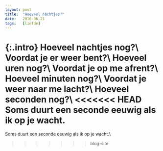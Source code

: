 ```yaml
---
layout: post
title:  "Hoeveel nachtjes?"
date:   2016-06-21
tags:   [liefde]
---
```


{:.intro}
Hoeveel nachtjes nog?\\
Voordat je er weer bent?\\
Hoeveel uren nog?\\
Voordat je op me afrent?\\
Hoeveel minuten nog?\\
Voordat je weer naar me lacht?\\
Hoeveel seconden nog?\\
<<<<<<< HEAD
Soms duurt een seconde eeuwig als ik op je wacht.
=======
Soms duurt een seconde eeuwig als ik op je wacht.\\
>>>>>>> blog-site
